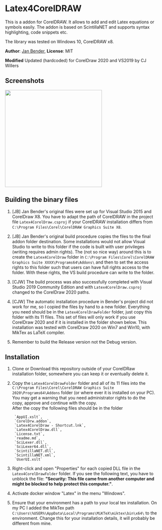 # Latex4CorelDRAW

This is a addon for CorelDRAW. It allows to add and edit Latex equations or symbols easily. The addon is based on ScintillaNET and supports syntax highlighting, code snippets etc.

The library was tested on Windows 10, CorelDRAW x8. 

**Author**: [Jan Bender](http://www.interactive-graphics.de), **License**: MIT

**Modified** Updated (hardcoded) for CorelDraw 2020 and VS2019 by CJ Willers

## Screenshots

<img src="screenshots/screenshot1.jpg" width="320">

## Building the binary files

1. [JB] Jan Bender's original files were set up for Visual Studio 2015 and CorelDraw X8. You have to adapt the path of CorelDRAW in the project file `Latex4CorelDraw.csproj` if your CorelDRAW installation differs from `C:\Program Files\Corel\CorelDRAW Graphics Suite X8`.

1. [JB] Jan Bender's original  build procedure copies the files to the final addon folder destination.
Some installations would not allow Visual Studio to write to this folder if the code is built with user privileges (writing requires admin rights).  The (not so nice way) around this is to create the `Latex4CorelDraw` folder in 
`C:\Program Files\Corel\CorelDRAW Graphics Suite XXXX\Programs64\Addons\` and then to set the access rights to this folder such that users can have full rights access to the folder. With these rights, the VS build procedure can write to the folder.


1. [CJW] The build process was also successfully completed with Visual Studio 2019 Community Edition and with `Latex4CorelDraw.csproj` changed to the CorelDraw 2020 paths.  

1. [CJW] The automatic installation procedure in Bender's project did not work for me, so I copied the files by hand to a new folder.
Everything you need should be in the `Latex4CorelDrawFolder` folder, just copy this folder with its 11 files.  This set of files will only work if you use CorelDraw 2020 and if it is installed in the folder shown below.  This installation was tested with CorelDraw 2020 on Win7 and Win10, with MikTex as LaTeX compiler.

1. Remember to build the Release version not the Debug version.

## Installation

1. Clone or Download this repository outside of your CorelDRaw installation folder, somewhere you can keep it or eventually delete it.
1. Copy the `Latex4CorelDrawFolder` folder and all of its 11 files into the `C:\Program Files\Corel\CorelDRAW Graphics Suite 2020\Programs64\Addons` folder (or where ever it is installed on your PC). You may get a warning that you need administrator rights to do the copy, approve and continue with the copy.  
 After the copy the following files should be in the folder
 
        `AppUI.xslt`,
        `CorelDrw.addon`,
        `Latex4CorelDraw - Shortcut.lnk`,
        `Latex4CorelDraw.dll`,
        `License.txt`,
        `readme.md`,
        `SciLexer.dll`,
        `SciLexer64.dll`,
        `ScintillaNET.dll`,
        `ScintillaNET.xml`,
        `UserUI.xslt`

3. Right-click and open "Properties" for each copied DLL file in the `Latex4CorelDrawFolder` folder. If you see the following text, you have to unblock the file:
**"Security: This file came from another computer and might be blocked to help protect this computer."**.  
1. Activate docker window "Latex" in the menu "Windows".
2. Ensure that your environment has a path to your local tex installation.  On my PC I added the MikTex path `C:\Users\%USER%\AppData\Local\Programs\MiKTeX\miktex\bin\x64\` to the environment.  Change this for your installation details, it will probably be different from mine.




